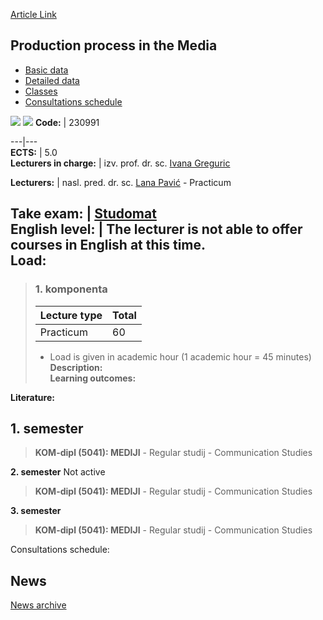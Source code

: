 [Article Link](https://www.fhs.hr/en/course/ppitm)

## Production process in the Media
  * [Basic data](https://www.fhs.hr/en/course/ppitm#v1id-523820_987112_1_0 "Basic data")
  * [Detailed data](https://www.fhs.hr/en/course/ppitm#v1id-523820_987112_1_1 "Detailed data")
  * [Classes](https://www.fhs.hr/en/course/ppitm#v1id-523820_987112_1_2 "Classes")
  * [Consultations schedule](https://www.fhs.hr/en/course/ppitm#v1id-523820_987112_1_3 "Consultations schedule")


[![](https://www.fhs.hr/img/flags/gif/hr.gif)](https://www.fhs.hr/predmet/ppmp_a) [![](https://www.fhs.hr/img/flags/gif/gb.gif)](https://www.fhs.hr/en/course/ppitm)
**Code:** |  230991  
  
---|---  
**ECTS:** |  5.0   
**Lecturers in charge:** |  izv. prof. dr. sc. [Ivana Greguric](https://www.fhs.hr/staff/ivana.greguric)   
  
**Lecturers:** |  nasl. pred. dr. sc. [Lana Pavić](https://www.fhs.hr/djelatnik/lana.pavic) - Practicum  
  
**Take exam:** |  [Studomat](http://www.isvu.hr/studomat)  
**English level:** |  The lecturer is not able to offer courses in English at this time.   
**Load:**  
---  
> ### 1. komponenta
> | Lecture type | Total  
> ---|---  
> Practicum | 60  
> * Load is given in academic hour (1 academic hour = 45 minutes)   
**Description:**  
> **Learning outcomes:**  

  
**Literature:**  

  
**1. semester**  
---  
> **KOM-dipl (5041): MEDIJI** - Regular studij - Communication Studies  
>   
  
**2. semester** Not active  
> **KOM-dipl (5041): MEDIJI** - Regular studij - Communication Studies  
>   
  
**3. semester**  
> **KOM-dipl (5041): MEDIJI** - Regular studij - Communication Studies  
>   
Consultations schedule: 


## News
[News archive](https://www.fhs.hr/en/course/ppitm?@=21gaa#news_121207 "News archive")
